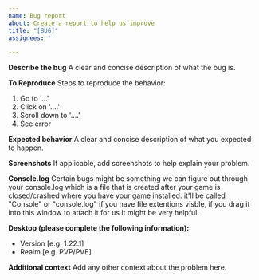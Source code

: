 ```yaml
---
name: Bug report
about: Create a report to help us improve
title: "[BUG]"
assignees: ''

---
```


**Describe the bug**
A clear and concise description of what the bug is.

**To Reproduce**
Steps to reproduce the behavior:
1. Go to '...'
2. Click on '....'
3. Scroll down to '....'
4. See error

**Expected behavior**
A clear and concise description of what you expected to happen.

**Screenshots**
If applicable, add screenshots to help explain your problem.

**Console.log**
Certain bugs might be something we can figure out through your console.log which is a file that is created after your game is closed/crashed where you have your game installed. it'll be called "Console" or "console.log" if you have file extentions visble, if you drag it into this window to attach it for us it might be very helpful.

**Desktop (please complete the following information):**
 - Version [e.g. 1.22.1]
 - Realm [e.g. PVP/PVE]

**Additional context**
Add any other context about the problem here.

